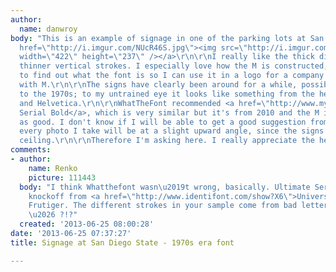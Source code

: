 ```yaml
---
author:
  name: danwroy
body: "This is an example of signage in one of the parking lots at San Diego State:\r\n<!--break-->\r\n<a
  href=\"http://i.imgur.com/NUcR46S.jpg\"><img src=\"http://i.imgur.com/NUcR46S.jpg\"
  width=\"422\" height=\"237\" /></a>\r\n\r\nI really like the thick diagonal and
  thinner vertical strokes. I especially love how the M is constructed, and I'm dying
  to find out what the font is so I can use it in a logo for a company that begins
  with M.\r\n\r\nThe signs have clearly been around for a while, possibly going back
  to the 1970s; to my untrained eye it looks like something from the heyday of Peignot
  and Helvetica.\r\n\r\nWhatTheFont recommended <a href=\"http://www.myfonts.com/fonts/softmaker/ultimate-serial/\">Ultimate
  Serial Bold</a>, which is very similar but it's from 2010 and the M is not quite
  as good. I don't know if I will be able to get a good suggestion from WTF because
  every photo I take will be at a slight upward angle, since the signs hang from the
  ceiling.\r\n\r\nTherefore I'm asking here. I really appreciate the help!"
comments:
- author:
    name: Renko
    picture: 111443
  body: "I think Whatthefont wasn\u2019t wrong, basically. Ultimate Serial is a (legal??)
    knockoff from <a href=\"http://www.identifont.com/show?X6\">Univers</a> by Adrian
    Frutiger. The different strokes in your sample come from bad letter cutting maybe
    \u2026 ?!?"
  created: '2013-06-25 08:00:28'
date: '2013-06-25 07:37:27'
title: Signage at San Diego State - 1970s era font

---
```

